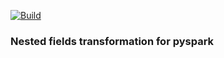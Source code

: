 [![Build](https://github.com/golosegor/pyspark-nested-fields-functions/actions/workflows/build.yml/badge.svg)](https://github.com/golosegor/pyspark-nested-fields-functions/actions/workflows/build.yml)

### Nested fields transformation for pyspark